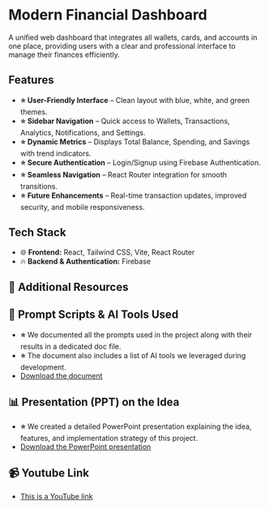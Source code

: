 # Modern Financial Dashboard

A unified web dashboard that integrates all wallets, cards, and accounts in one place, providing users with a clear and professional interface to manage their finances efficiently.

## Features
- **⭐** **User-Friendly Interface** – Clean layout with blue, white, and green themes.
- **⭐** **Sidebar Navigation** – Quick access to Wallets, Transactions, Analytics, Notifications, and Settings.
- **⭐** **Dynamic Metrics** – Displays Total Balance, Spending, and Savings with trend indicators.
- **⭐** **Secure Authentication** – Login/Signup using Firebase Authentication.
- **⭐** **Seamless Navigation** – React Router integration for smooth transitions.
- **⭐** **Future Enhancements** – Real-time transaction updates, improved security, and mobile responsiveness.

## Tech Stack
- 🌐 **Frontend:** React, Tailwind CSS, Vite, React Router
- 🔥 **Backend & Authentication:** Firebase
    
## 📂 Additional Resources
  ## 📄 Prompt Scripts & AI Tools Used
  - **⭐** We documented all the prompts used in the project along with their results in a dedicated doc file.
  - **⭐** The document also includes a list of AI tools we leveraged during development.
  - [Download the document](https://github.com/Harshitha-creates/modern-financial-dashboard/blob/main/Prompts-pixel-perfect-35.docx)
  ## 📊 Presentation (PPT) on the Idea
  - **⭐** We created a detailed PowerPoint presentation explaining the idea, features, and implementation strategy of this project.
  - [Download the PowerPoint presentation](https://github.com/Harshitha-creates/modern-financial-dashboard/blob/main/pixel-perfect%20(1)%20(1).pptx)

## 📹 Youtube Link
- [This is a YouTube link](https://youtu.be/m-JcaqYVTKs)




